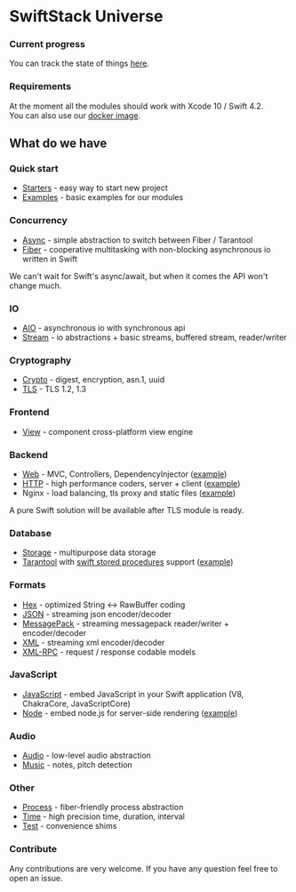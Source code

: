 # SwiftStack Universe

### Current progress
You can track the state of things [here](https://github.com/orgs/swift-stack/projects/1).

### Requirements

At the moment all the modules should work with Xcode 10 / Swift 4.2.<br>
You can also use our [docker image](https://github.com/swift-stack/docker).<br>

## What do we have

### Quick start

* [Starters](https://github.com/swift-stack/starters) - easy way to start new project
* [Examples](https://github.com/swift-stack/examples) - basic examples for our modules

### Concurrency

* [Async](https://github.com/swift-stack/async) - simple abstraction to switch between Fiber / Tarantool
* [Fiber](https://github.com/swift-stack/fiber) - cooperative multitasking with non-blocking asynchronous io written in Swift

We can't wait for Swift's async/await, but when it comes the API won't change much.

### IO

* [AIO](https://github.com/swift-stack/aio) - asynchronous io with synchronous api
* [Stream](https://github.com/swift-stack/stream) - io abstractions + basic streams, buffered stream, reader/writer

### Cryptography

* [Crypto](https://github.com/swift-stack/crypto) - digest, encryption, asn.1, uuid
* [TLS](https://github.com/swift-stack/tls) - TLS 1.2, 1.3

### Frontend

* [View](https://github.com/swift-stack/view) - component cross-platform view engine

### Backend

* [Web](https://github.com/swift-stack/web) - MVC, Controllers, DependencyInjector ([example](https://github.com/swift-stack/examples/tree/master/web))
* [HTTP](https://github.com/swift-stack/http) - high performance coders, server + client ([example](https://github.com/swift-stack/examples/tree/master/http))
* Nginx - load balancing, tls proxy and static files ([example](https://github.com/swift-stack/examples/tree/master/nginx-spa))

A pure Swift solution will be available after TLS module is ready.<br>

### Database

* [Storage](https://github.com/swift-stack/storage) - multipurpose data storage
* [Tarantool](https://github.com/swift-stack/tarantool) with [swift stored procedures](https://github.com/swift-stack/tarantool#tarantool-module) support ([example](https://github.com/swift-stack/examples/tree/master/tarantool))<br>

### Formats

* [Hex](https://github.com/swift-stack/hex) - optimized String <-> RawBuffer coding
* [JSON](https://github.com/swift-stack/json) - streaming json encoder/decoder
* [MessagePack](https://github.com/swift-stack/messagepack) - streaming messagepack reader/writer + encoder/decoder
* [XML](https://github.com/swift-stack/xml) - streaming xml encoder/decoder
* [XML-RPC](https://github.com/swift-stack/xml-rpc) - request / response codable models

### JavaScript

* [JavaScript](https://github.com/swift-stack/javascript) - embed JavaScript in your Swift application (V8, ChakraCore, JavaScriptCore)
* [Node](https://github.com/swift-stack/node) - embed node.js for server-side rendering ([example](https://github.com/swift-stack/examples/tree/master/web))

### Audio

* [Audio](https://github.com/swift-stack/audio) - low-level audio abstraction
* [Music](https://github.com/swift-stack/music) - notes, pitch detection

### Other

* [Process](https://github.com/swift-stack/process) - fiber-friendly process abstraction
* [Time](https://github.com/swift-stack/time) - high precision time, duration, interval
* [Test](https://github.com/swift-stack/test) - convenience shims

### Contribute

Any contributions are very welcome. If you have any question feel free to open an issue.<br/>
